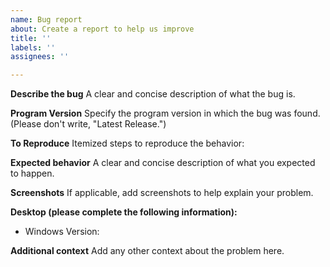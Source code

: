 ```yaml
---
name: Bug report
about: Create a report to help us improve
title: ''
labels: ''
assignees: ''

---
```


**Describe the bug**
A clear and concise description of what the bug is.

**Program Version**
Specify the program version in which the bug was found. (Please don't write, "Latest Release.")

**To Reproduce**
Itemized steps to reproduce the behavior:

**Expected behavior**
A clear and concise description of what you expected to happen.

**Screenshots**
If applicable, add screenshots to help explain your problem.

**Desktop (please complete the following information):**
 - Windows Version:

**Additional context**
Add any other context about the problem here.
